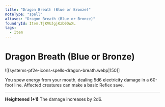 ```yaml
---
title: "Dragon Breath (Blue or Bronze)"
noteType: "spell"
aliases: "Dragon Breath (Blue or Bronze)"
foundryId: Item.TjKVUJgjKzb0DwXL
tags:
  - Item
---
```


# Dragon Breath (Blue or Bronze)
![[systems-pf2e-icons-spells-dragon-breath.webp|150]]

You spew energy from your mouth, dealing 5d6 electricity damage in a 60-foot line. Affected creatures can make a basic Reflex save.

* * *

**Heightened (+1)** The damage increases by 2d6.

